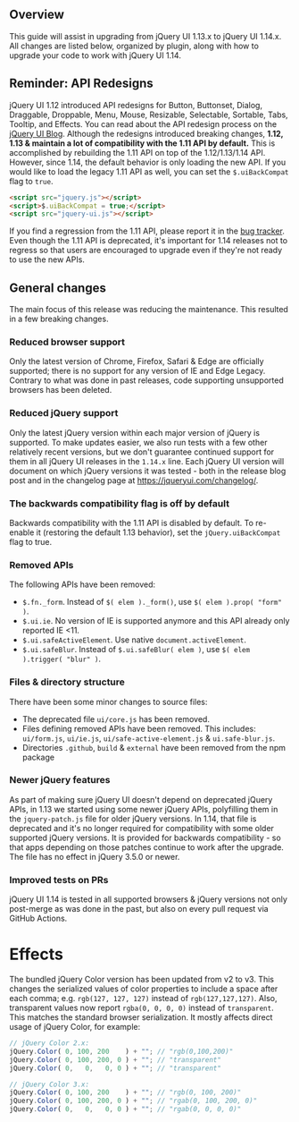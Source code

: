 <script>{
	"title": "jQuery UI 1.14 Upgrade Guide",
	"toc": true
}</script>

## Overview

This guide will assist in upgrading from jQuery UI 1.13.x to jQuery UI 1.14.x. All changes are listed below, organized by plugin, along with how to upgrade your code to work with jQuery UI 1.14.

## Reminder: API Redesigns

jQuery UI 1.12 introduced API redesigns for Button, Buttonset, Dialog, Draggable, Droppable, Menu, Mouse, Resizable, Selectable, Sortable, Tabs, Tooltip, and Effects. You can read about the API redesign process on the
[jQuery UI Blog](https://blog.jqueryui.com/2011/03/api-redesigns-the-past-present-and-future/). Although the redesigns introduced breaking changes, **1.12, 1.13 & maintain a lot of compatibility with the 1.11 API by default.** This is accomplished by rebuilding the 1.11 API on top of the 1.12/1.13/1.14 API. However, since 1.14, the default behavior is only loading the new API. If you would like to load the legacy 1.11 API as well, you can set the `$.uiBackCompat` flag to `true`.

```html
<script src="jquery.js"></script>
<script>$.uiBackCompat = true;</script>
<script src="jquery-ui.js"></script>
```

<p class="note">If you find a regression from the 1.11 API, please report it in the <a href="https://github.com/jquery/jquery-ui/issues/new">bug tracker</a>. Even though the 1.11 API is deprecated, it's important for 1.14 releases not to regress so that users are encouraged to upgrade even if they're not ready to use the new APIs.</p>

## General changes

The main focus of this release was reducing the maintenance. This resulted in a few breaking changes.

### Reduced browser support

Only the latest version of Chrome, Firefox, Safari & Edge are officially supported; there is no support for any version of IE and Edge Legacy. Contrary to what was done in past releases, code supporting unsupported browsers has been deleted.

### Reduced jQuery support

Only the latest jQuery version within each major version of jQuery is supported. To make updates easier, we also run tests with a few other relatively recent versions, but we don't guarantee continued support for them in all jQuery UI releases in the `1.14.x` line. Each jQuery UI version will document on which jQuery versions it was tested - both in the release blog post and in the changelog page at https://jqueryui.com/changelog/.

### The backwards compatibility flag is off by default

Backwards compatibility with the 1.11 API is disabled by default. To re-enable it (restoring the default 1.13 behavior), set the `jQuery.uiBackCompat` flag to true.

### Removed APIs

The following APIs have been removed:
* `$.fn._form`. Instead of `$( elem )._form()`, use `$( elem ).prop( "form" )`.
* `$.ui.ie`. No version of IE is supported anymore and this API already only reported IE <11.
* `$.ui.safeActiveElement`. Use native `document.activeElement`.
* `$.ui.safeBlur`. Instead of `$.ui.safeBlur( elem )`, use `$( elem ).trigger( "blur" )`.

### Files & directory structure

There have been some minor changes to source files:
* The deprecated file `ui/core.js` has been removed.
* Files defining removed APIs have been removed. This includes: `ui/form.js`, `ui/ie.js`, `ui/safe-active-element.js` & `ui.safe-blur.js`.
* Directories `.github`, `build` & `external` have been removed from the npm package

### Newer jQuery features

As part of making sure jQuery UI doesn't depend on deprecated jQuery APIs, in 1.13 we started using some newer jQuery APIs, polyfilling them in the `jquery-patch.js` file for older jQuery versions. In 1.14, that file is deprecated and it's no longer required for compatibility with some older supported jQuery versions. It is provided for backwards compatibility - so that apps depending on those patches continue to work after the upgrade. The file has no effect in jQuery 3.5.0 or newer.

### Improved tests on PRs

jQuery UI 1.14 is tested in all supported browsers & jQuery versions not only post-merge as was done in the past, but also on every pull request via GitHub Actions.

# Effects

The bundled jQuery Color version has been updated from v2 to v3. This changes the serialized values of color properties to include a space after each comma; e.g. `rgb(127, 127, 127)` instead of `rgb(127,127,127)`. Also, transparent values now report `rgba(0, 0, 0, 0)` instead of `transparent`. This matches the standard browser serialization. It mostly affects direct usage of jQuery Color, for example:
```js
// jQuery Color 2.x:
jQuery.Color( 0, 100, 200    ) + ""; // "rgb(0,100,200)"
jQuery.Color( 0, 100, 200, 0 ) + ""; // "transparent"
jQuery.Color( 0,   0,   0, 0 ) + ""; // "transparent"

// jQuery Color 3.x:
jQuery.Color( 0, 100, 200    ) + ""; // "rgb(0, 100, 200)"
jQuery.Color( 0, 100, 200, 0 ) + ""; // "rgab(0, 100, 200, 0)"
jQuery.Color( 0,   0,   0, 0 ) + ""; // "rgab(0, 0, 0, 0)"
```
